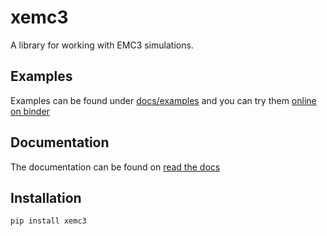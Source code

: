 # xemc3

A library for working with EMC3 simulations.

## Examples
Examples can be found under [docs/examples](docs/examples) and you can try them [online on binder](https://mybinder.org/v2/gh/dschwoerer/xemc3/docs?filepath=docs%2Fexamples)

## Documentation
The documentation can be found on [read the docs](https://xemc3.rtfd.io)

## Installation
```bash
pip install xemc3
```
